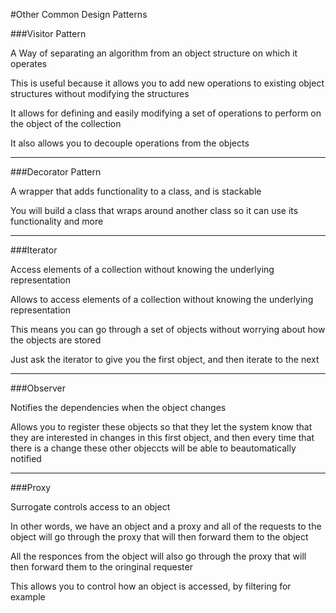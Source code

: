 #Other Common Design Patterns

###Visitor Pattern

A Way of separating an algorithm from an object structure on which it operates

This is useful because it allows you to add new operations to existing object structures without modifying the structures

It allows for defining and easily modifying a set of operations to perform on the object of the collection

It also allows you to decouple operations from the objects

***

###Decorator Pattern

A wrapper that adds functionality to a class, and is stackable

You will build a class that wraps around another class so it can use its functionality and more

***

###Iterator

Access elements of a collection without knowing the underlying representation

Allows to access elements of a collection without knowing the underlying representation

This means you can go through a set of objects without worrying about how the objects are stored

Just ask the iterator to give you the first object, and then iterate to the next

***

###Observer

Notifies the dependencies when the object changes

Allows you to register these objects so that they let the system know that they are interested in changes in this first object, and then every time that there is a change these other objeccts will be able to beautomatically notified

***

###Proxy

Surrogate controls access to an object

In other words, we have an object and a proxy and all of the requests to the object will go through the proxy that will then forward them to the object

All the responces from the object will also go through the proxy that will then forward them to the oringinal requester

This allows you to control how an object is accessed, by filtering for example
